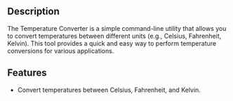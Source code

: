 ## Description

The Temperature Converter is a simple command-line utility that allows you to convert temperatures between different units (e.g., Celsius, Fahrenheit, Kelvin). This tool provides a quick and easy way to perform temperature conversions for various applications.

## Features

- Convert temperatures between Celsius, Fahrenheit, and Kelvin.

